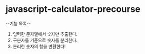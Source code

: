 # javascript-calculator-precourse

--기능 목록--

1. 입력한 문자열에서 숫자만 추출한다.
2. 구분자를 기준으로 숫자를 분리한다.
3. 분리한 숫자의 합을 반환한다!
